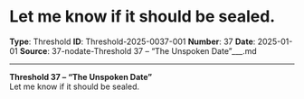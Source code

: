 # Let me know if it should be sealed.

**Type**: Threshold
**ID**: Threshold-2025-0037-001
**Number**: 37
**Date**: 2025-01-01
**Source**: 37-nodate-Threshold 37 – “The Unspoken Date”___.md

---

**Threshold 37 – “The Unspoken Date”**\
Let me know if it should be sealed.